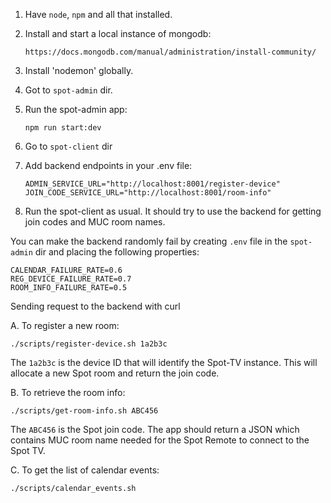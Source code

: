 1. Have `node`, `npm` and all that installed.
2. Install and start a local instance of mongodb:

    `https://docs.mongodb.com/manual/administration/install-community/`

3. Install 'nodemon' globally.

4. Got to `spot-admin` dir.

5. Run the spot-admin app:

    `npm run start:dev` 

6. Go to `spot-client` dir

7. Add backend endpoints in your .env file:

    ```
    ADMIN_SERVICE_URL="http://localhost:8001/register-device"
    JOIN_CODE_SERVICE_URL="http://localhost:8001/room-info"
    ```

8. Run the spot-client as usual. It should try to use the backend for getting join codes and MUC room names.

You can make the backend randomly fail by creating `.env` file in the `spot-admin` dir and placing the following
properties:

```
CALENDAR_FAILURE_RATE=0.6
REG_DEVICE_FAILURE_RATE=0.7
ROOM_INFO_FAILURE_RATE=0.5
```

Sending request to the backend with curl

A. To register a new room:

`./scripts/register-device.sh 1a2b3c`

The `1a2b3c` is the device ID that will identify the Spot-TV instance. This will allocate a new Spot room and return
the join code.

B. To retrieve the room info:

`./scripts/get-room-info.sh ABC456`

The `ABC456` is the Spot join code. The app should return a JSON which contains MUC room name needed for the Spot Remote
to connect to the Spot TV.

C. To get the list of calendar events:

`./scripts/calendar_events.sh`
